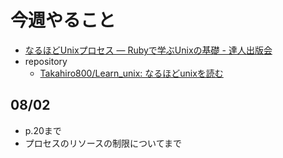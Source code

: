 # 今週やること
- [なるほどUnixプロセス ― Rubyで学ぶUnixの基礎 - 達人出版会](https://tatsu-zine.com/books/naruhounix)
- repository
  - [Takahiro800/Learn_unix: なるほどunixを読む](https://github.com/Takahiro800/Learn_unix)

## 08/02
- p.20まで
- プロセスのリソースの制限についてまで